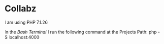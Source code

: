 # Collabz

I am using PHP 7.1.26

In the *Bash Terminal* I run the following command at the Projects Path:
  php -S localhost:4000
  
